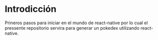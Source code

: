 # Introdicción

Prineros pasos para iniciar en el mundo de react-native por lo cual el pressente repositorio servira para generar un pokedex utilizando react-native.
